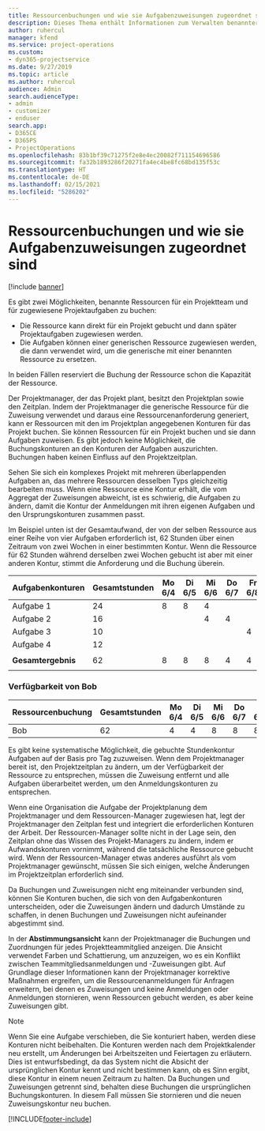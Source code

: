 ```yaml
---
title: Ressourcenbuchungen und wie sie Aufgabenzuweisungen zugeordnet sind
description: Dieses Thema enthält Informationen zum Verwalten benannter Ressourcen, Ressourcenbuchungen und Aufgabenzuweisungen sowie zu deren Beziehung zueinander.
author: ruhercul
manager: kfend
ms.service: project-operations
ms.custom:
- dyn365-projectservice
ms.date: 9/27/2019
ms.topic: article
ms.author: ruhercul
audience: Admin
search.audienceType:
- admin
- customizer
- enduser
search.app:
- D365CE
- D365PS
- ProjectOperations
ms.openlocfilehash: 83b1bf39c71275f2e8e4ec20082f711154696586
ms.sourcegitcommit: fa32b1893286f20271fa4ec4be8fc68bd135f53c
ms.translationtype: HT
ms.contentlocale: de-DE
ms.lasthandoff: 02/15/2021
ms.locfileid: "5286202"
---
```

# <a name="resource-bookings-and-how-they-relate-to-task-assignments"></a>Ressourcenbuchungen und wie sie Aufgabenzuweisungen zugeordnet sind

[!include [banner](../includes/psa-now-project-operations.md)]

Es gibt zwei Möglichkeiten, benannte Ressourcen für ein Projektteam und für zugewiesene Projektaufgaben zu buchen:

- Die Ressource kann direkt für ein Projekt gebucht und dann später Projektaufgaben zugewiesen werden.
- Die Aufgaben können einer generischen Ressource zugewiesen werden, die dann verwendet wird, um die generische mit einer benannten Ressource zu ersetzen. 

In beiden Fällen reserviert die Buchung der Ressource schon die Kapazität der Ressource.

Der Projektmanager, der das Projekt plant, besitzt den Projektplan sowie den Zeitplan. Indem der Projektmanager die generische Ressource für die Zuweisung verwendet und daraus eine Ressourcenanforderung generiert, kann er Ressourcen mit den im Projektplan angegebenen Konturen für das Projekt buchen. Sie können Ressourcen für ein Projekt buchen und sie dann Aufgaben zuweisen. Es gibt jedoch keine Möglichkeit, die Buchungskonturen an den Konturen der Aufgaben auszurichten. Buchungen haben keinen Einfluss auf den Projektzeitplan.

Sehen Sie sich ein komplexes Projekt mit mehreren überlappenden Aufgaben an, das mehrere Ressourcen desselben Typs gleichzeitig bearbeiten muss. Wenn eine Ressource eine Kontur erhält, die vom Aggregat der Zuweisungen abweicht, ist es schwierig, die Aufgaben zu ändern, damit die Kontur der Anmeldungen mit ihren eigenen Aufgaben und den Ursprungskonturen zusammen passt.

Im Beispiel unten ist der Gesamtaufwand, der von der selben Ressource aus einer Reihe von vier Aufgaben erforderlich ist, 62 Stunden über einen Zeitraum von zwei Wochen in einer bestimmten Kontur. Wenn die Ressource für 62 Stunden während derselben zwei Wochen gebucht ist aber mit einer anderen Kontur, stimmt die Anforderung und die Buchung überein.

| **Aufgabenkonturen**    | **Gesamtstunden** | Mo 6/4 | Di 6/5 | Mi 6/6 | Do 6/7 | Fr 6/8 | Sa 6/9 | So 6/10 | Mo 6/11 | Di 6/12 | Mi 6/13 | Do 6/14 | Fr 6/15 |
|----------------------|-----------------|--------|--------|--------|--------|--------|--------|---------|---------|---------|---------|---------|---------|
| Aufgabe 1               | 24              | 8      | 8      | 4      |        |        |        |         |         |         | 4       |         |         |
| Aufgabe 2               | 16              |        |        | 4      | 4      |        |        |         | 8       |         |         |         |         |
| Aufgabe 3               | 10              |        |        |        |        | 4      |        |         |         | 4       |         | 2       |         |
| Aufgabe 4               | 12              |        |        |        |        |        |        |         |         |         | 4       |         | 8       |
|                      |                 |        |        |        |        |        |        |         |         |         |         |         |         |
| **Gesamtergebnis**           | 62              | 8      | 8      | 8      | 4      | 4      |        |         | 8       | 4       | 8       | 2       | 8       |
|                      |                 |        |        |        |        |        |        |         |         |         |         |

### <a name="bobs-availability"></a>Verfügbarkeit von Bob
| **Ressourcenbuchung** | **Gesamtstunden** | Mo 6/4 | Di 6/5 | Mi 6/6 | Do 6/7 | Fr 6/8 | Sa 6/9 | So 6/10 | Mo 6/11 | Di 6/12 | Mi 6/13 | Do 6/14 | Fr 6/15 |
|------------------------|-----------------|--------|--------|--------|--------|--------|--------|---------|---------|---------|---------|---------|---------|
| Bob                    | 62              | 4      | 4      | 8      | 8      | 8      |        |         | 4       | 4       | 8       | 8       | 6       |

Es gibt keine systematische Möglichkeit, die gebuchte Stundenkontur Aufgaben auf der Basis pro Tag zuzuweisen. Wenn dem Projektmanager bereit ist, den Projektzeitplan zu ändern, um der Verfügbarkeit der Ressource zu entsprechen, müssen die Zuweisung entfernt und alle Aufgaben überarbeitet werden, um den Anmeldungskonturen zu entsprechen.

Wenn eine Organisation die Aufgabe der Projektplanung dem Projektmanager und dem Ressourcen-Manager zugewiesen hat, legt der Projektmanager den Zeitplan fest und integriert die erforderlichen Konturen der Arbeit. Der Ressourcen-Manager sollte nicht in der Lage sein, den Zeitplan ohne das Wissen des Projekt-Managers zu ändern, indem er Aufwandskonturen vornimmt, während die tatsächliche Ressource gebucht wird. Wenn der Ressourcen-Manager etwas anderes ausführt als vom Projektmanager gewünscht, müssen Sie sich einigen, welche Änderungen im Projektzeitplan erforderlich sind.

Da Buchungen und Zuweisungen nicht eng miteinander verbunden sind, können Sie Konturen buchen, die sich von den Aufgabenkonturen unterscheiden, oder die Zuweisungen ändern und dadurch Umstände zu schaffen, in denen Buchungen und Zuweisungen nicht aufeinander abgestimmt sind.

In der **Abstimmungsansicht** kann der Projektmanager die Buchungen und Zuordnungen für jedes Projektteammitglied anzeigen. Die Ansicht verwendet Farben und Schattierung, um anzuzeigen, wo es ein Konflikt zwischen Teammitgliedsanmeldungen und -Zuweisungen gibt. Auf Grundlage dieser Informationen kann der Projektmanager korrektive Maßnahmen ergreifen, um die Ressourcenanmeldungen für Anfragen erweitern, bei denen es Zuweisungen und keine Anmeldungen oder Anmeldungen stornieren, wenn Ressourcen gebucht werden, es aber keine Zuweisungen gibt.

> [!NOTE]
> Wenn Sie eine Aufgabe verschieben, die Sie konturiert haben, werden diese Konturen nicht beibehalten. Die Konturen werden nach dem Projektkalender neu erstellt, um Änderungen bei Arbeitszeiten und Feiertagen zu erläutern. Dies ist entwurfsbedingt, da das System nicht die Absicht der ursprünglichen Kontur kennt und nicht bestimmen kann, ob es Sinn ergibt, diese Kontur in einem neuen Zeitraum zu halten. Da Buchungen und Zuweisungen getrennt sind, behalten diese Buchungen die ursprünglichen Buchungskonturen. In diesem Fall müssen Sie stornieren und die neuen Zuweisungskontur neu buchen.



[!INCLUDE[footer-include](../includes/footer-banner.md)]